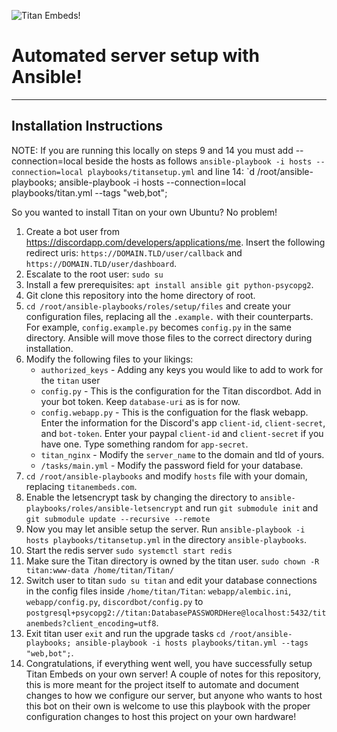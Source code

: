 ![Titan Embeds!](https://titanembeds.com/static/img/titanembeds.png "Titan Embeds!")

# Automated server setup with Ansible! 
 
--- 
## Installation Instructions 

NOTE: If you are running this locally on steps 9 and 14 you must add --connection=local beside the hosts as follows `ansible-playbook -i hosts --connection=local playbooks/titansetup.yml` and line 14: `d /root/ansible-playbooks; ansible-playbook -i hosts --connection=local playbooks/titan.yml --tags "web,bot";

So you wanted to install Titan on your own Ubuntu? No problem! 
1. Create a bot user from https://discordapp.com/developers/applications/me. Insert the following redirect uris: `https://DOMAIN.TLD/user/callback` and `https://DOMAIN.TLD/user/dashboard`. 
2. Escalate to the root user: `sudo su` 
3. Install a few prerequisites: `apt install ansible git python-psycopg2`. 
4. Git clone this repository into the home directory of root. 
5. `cd /root/ansible-playbooks/roles/setup/files` and create your configuration files, replacing all the `.example.` with their counterparts. For example, `config.example.py` becomes `config.py` in the same directory. Ansible will move those files to the correct directory during installation. 
6. Modify the following files to your likings: 
    - `authorized_keys` - Adding any keys you would like to add to work for the `titan` user 
    - `config.py` - This is the configuration for the Titan discordbot. Add in your bot token. Keep `database-uri` as is for now. 
    - `config.webapp.py` - This is the configuation for the flask webapp. Enter the information for the Discord's app `client-id`, `client-secret`, and `bot-token`. Enter your paypal `client-id` and `client-secret` if you have one. Type something random for `app-secret`. 
    - `titan_nginx` - Modify the `server_name` to the domain and tld of yours. 
    - `/tasks/main.yml` - Modify the password field for your database.
7. `cd /root/ansible-playbooks` and modify `hosts` file with your domain, replacing `titanembeds.com`. 
8. Enable the letsencrypt task by changing the directory to `ansible-playbooks/roles/ansible-letsencrypt` and run `git submodule init` and `git submodule update --recursive --remote` 
9. Now you may let ansible setup the server. Run `ansible-playbook -i hosts playbooks/titansetup.yml` in the directory `ansible-playbooks`. 
10. Start the redis server `sudo systemctl start redis` 
11. Make sure the Titan directory is owned by the titan user. `sudo chown -R titan:www-data /home/titan/Titan/` 
13. Switch user to titan `sudo su titan` and edit your database connections in the config files inside `/home/titan/Titan`: `webapp/alembic.ini`, `webapp/config.py`, `discordbot/config.py` to `postgresql+psycopg2://titan:DatabasePASSWORDHere@localhost:5432/titanembeds?client_encoding=utf8`. 
14. Exit titan user `exit` and run the upgrade tasks `cd /root/ansible-playbooks; ansible-playbook -i hosts playbooks/titan.yml --tags "web,bot";`. 
15. Congratulations, if everything went well, you have successfully setup Titan Embeds on your own server! 
A couple of notes for this repository, this is more meant for the project itself to automate and document changes to how we configure our server, but anyone who wants to host this bot on their own is welcome to use this playbook with the proper configuration changes to host this project on your own hardware! 
